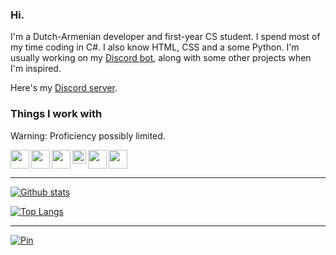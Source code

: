 ### Hi.

I'm a Dutch-Armenian developer and first-year CS student. I spend most of my time coding in C#. I also know HTML, CSS and a some Python. I'm usually working on my [Discord bot](https://konek0.nl/), along with some other projects when I'm inspired.

Here's my [Discord server](https://discord.gg/xJ2HRxZ).

### Things I work with
Warning: Proficiency possibly limited.

<img align="left" alt="" width="30px" src="https://upload.wikimedia.org/wikipedia/commons/7/7a/C_Sharp_logo.svg" />
<img align="left" alt="" width="30px" src="https://upload.wikimedia.org/wikipedia/commons/c/c3/Python-logo-notext.svg" />
<img align="left" alt="" width="30px" src="https://upload.wikimedia.org/wikipedia/commons/6/61/HTML5_logo_and_wordmark.svg" />
<img align="left" alt="" width="22px" src="https://upload.wikimedia.org/wikipedia/commons/d/d5/CSS3_logo_and_wordmark.svg" />
<img align="left" alt="" width="30px" src="https://upload.wikimedia.org/wikipedia/commons/9/99/Unofficial_JavaScript_logo_2.svg" />
<img alt="" width="30px" src="https://upload.wikimedia.org/wikipedia/commons/9/91/Octicons-mark-github.svg" />

---

[![Github stats](https://github-readme-stats.vercel.app/api?username=VACEfron&hide=issues,stars&count_private=true&show_icons=true&theme=radical)](https://github.com/anuraghazra/github-readme-stats)

[![Top Langs](https://github-readme-stats.vercel.app/api/top-langs/?username=VACEfron&layout=compact&theme=radical)](https://github.com/anuraghazra/github-readme-stats)

---

[![Pin](https://github-readme-stats.vercel.app/api/pin/?username=VACEfron&repo=discord-bot-csharp&theme=radical)](https://github.com/VACEfron/Discord-Bot-Csharp)
